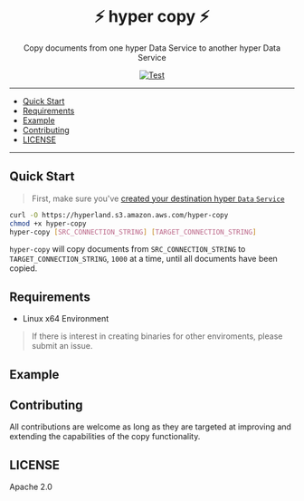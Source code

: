 <h1 align="center">⚡️ hyper copy ⚡️</h1>
<p align="center">Copy documents from one hyper Data Service to another hyper Data Service</p>

<p align="center">
  <a href="https://github.com/hyper63/copy/actions/workflows/test-and-publish.yml"><img src="https://github.com/hyper63/copy/actions/workflows/test-and-publish.yml/badge.svg" alt="Test" /></a>
</p>

---

<!-- toc -->

- [Quick Start](#quick-start)
- [Requirements](#requirements)
- [Example](#example)
- [Contributing](#contributing)
- [LICENSE](#license)

<!-- tocstop -->

---

## Quick Start

> First, make sure you've
> [created your destination hyper `Data` `Service`](https://docs.hyper.io/docs/api-reference/rest/data.html#create-a-data-service)

```sh
curl -O https://hyperland.s3.amazon.aws.com/hyper-copy
chmod +x hyper-copy
hyper-copy [SRC_CONNECTION_STRING] [TARGET_CONNECTION_STRING]
```

`hyper-copy` will copy documents from `SRC_CONNECTION_STRING` to `TARGET_CONNECTION_STRING`, `1000`
at a time, until all documents have been copied.

## Requirements

- Linux x64 Environment

> If there is interest in creating binaries for other enviroments, please submit an issue.

## Example

## Contributing

All contributions are welcome as long as they are targeted at improving and extending the
capabilities of the copy functionality.

## LICENSE

Apache 2.0
